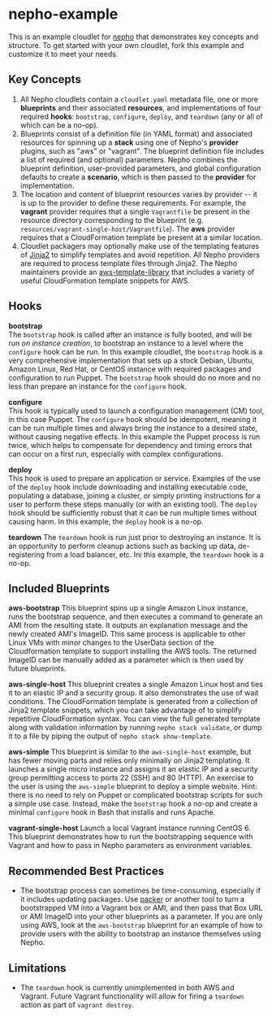 nepho-example
=============

This is an example cloudlet for [nepho](http://github.com/huit/nepho) that demonstrates key concepts and structure. To get started with your own cloudlet, fork this example and customize it to meet your needs.

Key Concepts
------------
1. All Nepho cloudlets contain a `cloudlet.yaml` metadata file, one or more **blueprints** and their associated **resources**, and implementations of four required **hooks**: `bootstrap`, `configure`, `deploy`, and `teardown` (any or all of which can be a no-op).
2. Blueprints consist of a definition file (in YAML format) and associated resources for spinning up a **stack** using one of Nepho's **provider** plugins, such as "aws" or "vagrant".  The blueprint definition file includes a list of required (and optional) parameters.  Nepho combines the blueprint definition, user-provided parameters, and global configuration defaults to create a **scenario**, which is then passed to the **provider** for implementation.
3. The location and content of blueprint resources varies by provider -- it is up to the provider to define these requirements.  For example, the **vagrant** provider requires that a single `Vagrantfile` be present in the resource directory corresponding to the blueprint (e.g. `resources/vagrant-single-host/Vagrantfile`).  The **aws** provider requires that a CloudFormation template be present at a similar location.
4. Cloudlet packagers may optionally make use of the templating features of [Jinja2](http://jinja.pocoo.org/docs/) to simplify templates and avoid repetition.  All Nepho providers are required to process template files through Jinja2.  The Nepho maintainers provide an [aws-template-library](https://github.com/cloudlets/aws-template-library/) that includes a variety of useful CloudFormation template snippets for AWS.

Hooks
-----
**bootstrap**  
The `bootstrap` hook is called after an instance is fully booted, and will be run _on instance creation_, to bootstrap an instance to a level where the `configure` hook can be run.  In this example cloudlet, the `bootstrap` hook is a very comprehensive implementation that sets up a stock Debian, Ubuntu, Amazon Linux, Red Hat, or CentOS instance with required packages and configuration to run Puppet.  The `bootstrap` hook should do no more and no less than prepare an instance for the `configure` hook.

**configure**  
This hook is typically used to launch a configuration management (CM) tool, in this case Puppet.  The `configure` hook should be idempotent, meaning it can be run multiple times and always bring the instance to a desired state, without causing negative effects.  In this example the Puppet process is run twice, which helps to compensate for dependency and timing errors that can occur on a first run, especially with complex configurations.

**deploy**  
This hook is used to prepare an application or service. Examples of the use of the `deploy` hook include downloading and installing executable code, populating a database, joining a cluster, or simply printing instructions for a user to perform these steps manually (or with an existing tool).  The `deploy` hook should be sufficiently robust that it can be run multiple times without causing harm.  In this example, the `deploy` hook is a no-op.

**teardown**
The `teardown` hook is run just prior to destroying an instance.  It is an opportunity to perform cleanup actions such as backing up data, de-registering from a load balancer, etc.  Ini this example, the `teardown` hook is a no-op.

Included Blueprints
-------------------
**aws-bootstrap**
This blueprint spins up a single Amazon Linux instance, runs the bootstrap sequence, and then executes a command to generate an AMI from the resulting state.  It outputs an explanation message and the newly created AMI's ImageID.  This same process is applicable to other Linux VMs with minor changes to the UserData section of the Cloudformation template to support installing the AWS tools.  The returned ImageID can be manually added as a parameter which is then used by future blueprints.

**aws-single-host**
This blueprint creates a single Amazon Linux host and ties it to an elastic IP and a security group.  It also demonstrates the use of wait conditions.  The CloudFormation template is generated from a collection of Jinja2 template snippets, which you can take advantage of to simplify repetitive CloudFormation syntax.  You can view the full generated template along with validation information by running `nepho stack validate`, or dump it to a file by piping the output of `nepho stack show-template`.

**aws-simple**
This blueprint is similar to the `aws-single-host` example, but has fewer moving parts and relies only minimally on Jinja2 templating.  It launches a single micro instance and assigns it an elastic IP and a security group permitting access to ports 22 (SSH) and 80 (HTTP).  An exercise to the user is using the `aws-simple` blueprint to deploy a simple website.  Hint: there is no need to rely on Puppet or complicated bootstrap scripts for such a simple use case.  Instead, make the `bootstrap` hook a no-op and create a minimal `configure` hook in Bash that installs and runs Apache.

**vagrant-single-host**
Launch a local Vagrant instance running CentOS 6.  This blueprint demonstrates how to run the bootstrapping sequence with Vagrant and how to pass in Nepho parameters as environment variables.

Recommended Best Practices
--------------------------
- The bootstrap process can sometimes be time-consuming, especially if it includes updating packages. Use [packer](http://www.packer.io/) or another tool to turn a bootstrapped VM into a Vagrant box or AMI, and then pass that Box URL or AMI ImageID into your other blueprints as a parameter. If you are only using AWS, look at the `aws-bootstrap` blueprint for an example of how to provide users with the ability to bootstrap an instance themselves using Nepho.

Limitations
-----------
- The `teardown` hook is currently unimplemented in both AWS and Vagrant. Future Vagrant functionality will allow for firing a `teardown` action as part of `vagrant destroy`.
